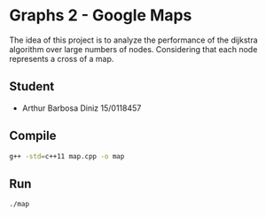 # Graphs 2 - Google Maps
The idea of this project is to analyze the performance of the dijkstra algorithm over large numbers of nodes.
Considering that each node represents a cross of a map.

## Student
- Arthur Barbosa Diniz 15/0118457

## Compile
```bash
g++ -std=c++11 map.cpp -o map
```

## Run
```bash
./map
```